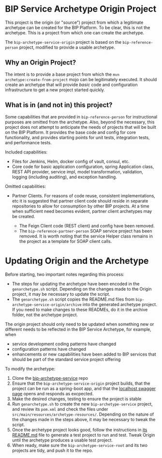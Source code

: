 # BIP Service Archetype Origin Project

This project is the origin (or "source") project from which a legitimate archetype can be created for the BIP Platform. To be clear, this is not the archetype. This is a project from which one can create the archetype.

The `bip-archetype-service-origin` project is based on the `bip-reference-person` project, modified to provide a usable archetype.

## Why an Origin Project?

The intent is to provide a base project from which the `mvn archetype:create-from-project` mojo can be legitimately executed. It should create an archetype that will provide _basic_ code and configuration infrastructure to get a new project started quickly.

## What is in (and not in) this project?

Some capabilities that are provided in `bip-reference-person` for instructional purposes are omitted from the archetype. Also, beyond the necessary, this project does not attempt to anticipate the needs of projects that will be built on the BIP Platform. It provides the base code and config for core functionality, and provides starting points for unit tests, integration tests, and performance tests.

Included capabilities:

- Files for Jenkins, Helm, docker config of vault, consul, etc.
- Core code for basic application configuration, spring Application class, REST API provider, service impl, model transformation, validation, logging (including auditing), and exception handling.

Omitted capabilities:

- Partner Clients. For reasons of code reuse, consistent implementations, etc it is suggested that partner client code should reside in separate repositories to allow for consumption by other BIP projects. At a time when sufficient need becomes evident, partner client archetypes may be created.

  - The Feign Client code (REST client) and config have been removed.
  - The `bip-reference-partner-person` SOAP service project has been removed. It is worth noting that the service Helper class remains in the project as a template for SOAP client calls.

# Updating Origin and the Archetype

Before starting, two important notes regarding this process:

- The steps for updating the archetype have been encoded in the `genarchetype.sh` script. Depending on the changes made to the Origin project, it may be necessary to update the script.
- The `genarchetype.sh` script copies the README.md files from `bip-archetype-service-origin/archive` into the generated archetype project. If you need to make changes to these READMEs, do it in the archive folder, not the archetype project.

The origin project should only need to be updated when something new or different needs to be reflected in the BIP Service Archetype, for example, when

- service development coding patterns have changed
- configuration patterns have changed
- enhancements or new capabilities have been added to BIP services that should be part of the standard service project offering

To modify the archetype:

1. Clone the [bip-archetype-service](https://github.com/department-of-veterans-affairs/bip-archetype-service) repo
2. Ensure that the `bip-archetype-service-origin` project builds, that the project can be run as a spring-boot app, and that the [localhost swagger page](http://localhost:8080/swagger-ui.html) opens and responds as excpected.
3. Make the desired changes, testing to ensure the project is stable
4. Run `genarchetype.sh` to create the new `bip-archetype-service` project, and review its `pom.xml` and check the files under `src/main/resources/archetype-resources/`. Depending on the nature of the changes made in the steps above, it may be necessary to tweak the script.
5. Once the archetype project looks good, follow the instructions in [its README.md]() file to generate a test project to run and test. Tweak Origin until the archetype produces a usable test project.
6. When ready, make sure the `bip-archetype-service-root` and its two projects are tidy, and push it to the repo.
